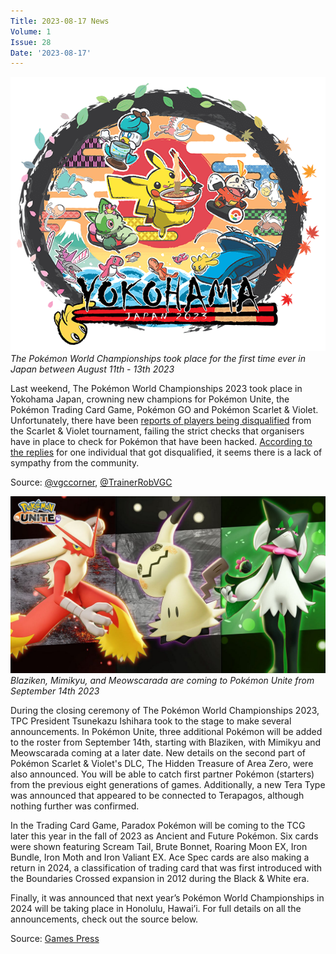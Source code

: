 ```yaml
---
Title: 2023-08-17 News
Volume: 1
Issue: 28
Date: '2023-08-17'
---
```



[![The Pokémon World Championships took place for the first time ever in Japan between August 11th - 13th 2023](/web/images/the-pokemon-world-championships-took-place-for-the-first-time-ever-in-japan-between-august-11th-13th.png)](/web/images/the-pokemon-world-championships-took-place-for-the-first-time-ever-in-japan-between-august-11th-13th.png)*The Pokémon World Championships took place for the first time ever in Japan between August 11th - 13th 2023*



Last weekend, The Pokémon World Championships 2023 took place in Yokohama Japan, crowning new champions for Pokémon Unite, the Pokémon Trading Card Game, Pokémon GO and Pokémon Scarlet & Violet. Unfortunately, there have been [reports of players being disqualified](https://twitter.com/vgccorner/status/1689847256944656385) from the Scarlet & Violet tournament, failing the strict checks that organisers have in place to check for Pokémon that have been hacked. [According to the replies](https://twitter.com/TrainerRobVGC/status/1689967981131132928) for one individual that got disqualified, it seems there is a lack of sympathy from the community.  

Source: [@vgccorner](https://twitter.com/vgccorner/status/1689847256944656385), [@TrainerRobVGC](https://twitter.com/TrainerRobVGC/status/1689967981131132928)



[![Blaziken, Mimikyu, and Meowscarada are coming to Pokémon Unite from September 14th 2023](/web/images/blaziken-mimikyu-and-meowscarada-are-coming-to-pokemon-unite-from-september-14th-2023.jpeg)](/web/images/blaziken-mimikyu-and-meowscarada-are-coming-to-pokemon-unite-from-september-14th-2023.jpeg)*Blaziken, Mimikyu, and Meowscarada are coming to Pokémon Unite from September 14th 2023*



During the closing ceremony of The Pokémon World Championships 2023, TPC President Tsunekazu Ishihara took to the stage to make several announcements. In Pokémon Unite, three additional Pokémon will be added to the roster from September 14th, starting with Blaziken, with Mimikyu and Meowscarada coming at a later date. New details on the second part of Pokémon Scarlet & Violet's DLC, The Hidden Treasure of Area Zero, were also announced. You will be able to catch first partner Pokémon (starters) from the previous eight generations of games. Additionally, a new Tera Type was announced that appeared to be connected to Terapagos, although nothing further was confirmed.

In the Trading Card Game, Paradox Pokémon will be coming to the TCG later this year in the fall of 2023 as Ancient and Future Pokémon. Six cards were shown featuring Scream Tail, Brute Bonnet, Roaring Moon EX, Iron Bundle, Iron Moth and Iron Valiant EX. Ace Spec cards are also making a return in 2024, a classification of trading card that was first introduced with the Boundaries Crossed expansion in 2012 during the Black & White era.

Finally, it was announced that next year’s Pokémon World Championships in 2024 will be taking place in Honolulu, Hawai’i. For full details on all the announcements, check out the source below.

Source: [Games Press](https://pokemon.gamespress.com/Worlds-Top-Pokemon-Competitors-Crowned-at-the-2023-Pokemon-World-Champ)